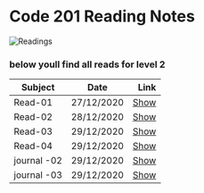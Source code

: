 # Code 201 Reading Notes
![Readings](https://www.scotthyoung.com/blog/wp-content/uploads/2019/01/notes.png)
### below youll find all reads for level 2

| Subject      | Date           | Link    |
| -------------|:-------------: | -----:|
| Read-01      | 27/12/2020     | [Show](https://shayth1.github.io/ReadingNotes02/class-01) |
| Read-02      | 28/12/2020     | [Show](https://shayth1.github.io/ReadingNotes02/class-02) |
| Read-03      | 29/12/2020     | [Show](https://shayth1.github.io/ReadingNotes02/read-03) |
| Read-04      | 29/12/2020     | [Show](https://shayth1.github.io/ReadingNotes02/read-04) |
| journal -02      | 29/12/2020     | [Show](https://shayth1.github.io/ReadingNotes02/journal02) |
| journal -03      | 29/12/2020     | [Show](https://shayth1.github.io/ReadingNotes02/journal03) |


